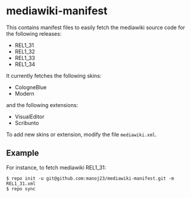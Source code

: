 mediawiki-manifest
==================

This contains manifest files to easily fetch the mediawiki source code for the following releases:
* REL1_31
* REL1_32
* REL1_33
* REL1_34

It currently fetches the following skins:
* CologneBlue
* Modern

and the following extensions:
* VisualEditor
* Scribunto

To add new skins or extension, modify the file `mediawiki.xml`.

## Example
For instance, to fetch mediawiki REL1_31:
```
$ repo init -u git@github.com:manoj23/mediawiki-manifest.git -m REL1_31.xml
$ repo sync
```
